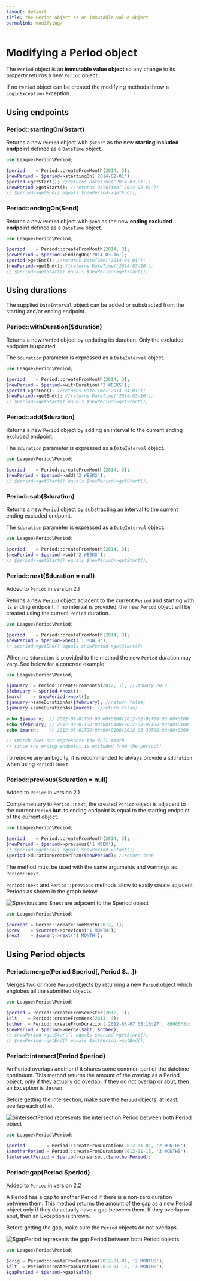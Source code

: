 ```yaml
---
layout: default
title: the Period object as an immutable value object
permalink: modifying/
---
```


# Modifying a Period object

The `Period` object is an **immutable value object** so any change to its property returns a new `Period` object.

<p class="message-warning">If no <code>Period</code> object can be created the modifying methods throw a <code>LogicException</code> exception.</p>

## Using endpoints

### Period::startingOn($start)

Returns a new `Period` object with `$start` as the new **starting included endpoint** defined as a `DateTime` object.

~~~php
use League\Period\Period;

$period    = Period::createFromMonth(2014, 3);
$newPeriod = $period->startingOn('2014-02-01');
$period->getStart(); //returns DateTime('2014-03-01');
$newPeriod->getStart(); //returns DateTime('2014-02-01');
// $period->getEnd() equals $newPeriod->getEnd();
~~~

### Period::endingOn($end)

Returns a new `Period` object with `$end` as the new **ending excluded endpoint** defined as a `DateTime` object.

~~~php
use League\Period\Period;

$period    = Period::createFromMonth(2014, 3);
$newPeriod = $period->EndingOn('2014-03-16');
$period->getEnd(); //returns DateTime('2014-04-01');
$newPeriod->getEnd(); //returns DateTime('2014-03-16');
// $period->getStart() equals $newPeriod->getStart();
~~~

## Using durations

The supplied `DateInterval` object can be added or substracted from the starting and/or ending endpoint.

### Period::withDuration($duration)

Returns a new `Period` object by updating its duration. Only the excluded endpoint is updated.

The `$duration` parameter is expressed as a `DateInterval` object.

~~~php
use League\Period\Period;

$period    = Period::createFromMonth(2014, 3);
$newPeriod = $period->withDuration('2 WEEKS');
$period->getEnd(); //returns DateTime('2014-04-01');
$newPeriod->getEnd(); //returns DateTime('2014-03-16');
// $period->getStart() equals $newPeriod->getStart();
~~~

### Period::add($duration)

Returns a new `Period` object by adding an interval to the current ending excluded endpoint.

The `$duration` parameter is expressed as a `DateInterval` object.

~~~php
use League\Period\Period;

$period    = Period::createFromMonth(2014, 3);
$newPeriod = $period->add('2 WEEKS');
// $period->getStart() equals $newPeriod->getStart();
~~~

### Period::sub($duration)

Returns a new `Period` object by substracting an interval to the current ending excluded endpoint.

The `$duration` parameter is expressed as a `DateInterval` object.

~~~php
use League\Period\Period;

$period    = Period::createFromMonth(2014, 3);
$newPeriod = $period->sub('2 WEEKS');
// $period->getStart() equals $newPeriod->getStart();
~~~

### Period::next($duration = null)

<p class="message-notice">Added to <code>Period</code> in version 2.1</p>

Returns a new `Period` object adjacent to the current `Period` and starting with its ending endpoint. If no interval is provided, the new `Period` object will be created using the current `Period` duration.

~~~php
use League\Period\Period;

$period    = Period::createFromMonth(2014, 3);
$newPeriod = $period->next('1 MONTH');
// $period->getEnd() equals $newPeriod->getStart();
~~~

<p class="message-warning">When no <code>$duration</code> is provided to the method the new <code>Period</code> duration may vary. See below for a concrete example</p>

~~~php
use League\Period\Period;

$january  = Period::createFromMonth(2012, 1); //January 2012
$february = $period->next();
$march    = $newPeriod->next();
$january->sameDurationAs($february); //return false;
$january->sameDurationAs($march); //return false;

echo $january;  // 2012-01-01T00:00:00+0100/2012-02-01T00:00:00+0100
echo $february; // 2012-02-01T00:00:00+0100/2012-03-01T00:00:00+0100
echo $march;    // 2012-03-01T00:00:00+0100/2012-03-30T00:00:00+0200

// $march does not represents the full month
// since the ending endpoint is excluded from the period!!
~~~

<p class="message-info">To remove any ambiguity, it is recommended to always provide a <code>$duration</code> when using <code>Period::next</code></p>

### Period::previous($duration = null)

<p class="message-notice">Added to <code>Period</code> in version 2.1</p>

Complementary to `Period::next`, the created `Period` object is adjacent to the current `Period` **but** its ending endpoint is equal to the starting endpoint of the current object.

~~~php
use League\Period\Period;

$period    = Period::createFromMonth(2014, 3);
$newPeriod = $period->previous('1 WEEK');
// $period->getEnd() equals $newPeriod->Start();
$period->durationGreaterThan($newPeriod); //return true
~~~

The method must be used with the same arguments and warnings as `Period::next`.

`Period::next` and `Period::previous` methods allow to easily create adjacent Periods as shown in the graph below

![](/media/period-adjacents.png "$previous and $next are adjacent to the $period object")

~~~php
use League\Period\Period;

$current = Period::createFromMonth(2012, 1);
$prev    = $current->previous('1 MONTH');
$next    = $curent->next('1 MONTH');
~~~

## Using Period objects

### Period::merge(Period $period[, Period $...])

Merges two or more `Period` objects by returning a new `Period` object which englobes all the submitted objects.

~~~php
use League\Period\Period;

$period = Period::createFromSemester(2012, 1);
$alt    = Period::createFromWeek(2013, 4);
$other  = Period::createFromDuration('2012-03-07 08:10:27', 86000*3);
$newPeriod = $period->merge($alt, $other);
// $newPeriod->getStart() equals $period->getStart();
// $newPeriod->getEnd() equals $altPeriod->getEnd();
~~~

### Period::intersect(Period $period)

An Period overlaps another if it shares some common part of the datetime continuum. This method returns the amount of the overlap as a Period object, only if they actually do overlap. If they do not overlap or abut, then an Exception is thrown.

<p class="message-info">Before getting the intersection, make sure the <code>Period</code> objects, at least, overlap each other.</p>

![](/media/period-intersect.png "$intersectPeriod represents the intersection Period between both Period object")

~~~php
use League\Period\Period;

$period        = Period::createFromDuration(2012-01-01, '2 MONTHS');
$anotherPeriod = Period::createFromDuration(2012-01-15, '3 MONTHS');
$intersectPeriod = $period->insersect($anotherPeriod);
~~~

### Period::gap(Period $period)

<p class="message-notice">Added to <code>Period</code> in version 2.2</p>

 A Period has a gap to another Period if there is a non-zero duration between them. This method returns the amount of the gap as a new Period object only if they do actually have a gap between them. If they overlap or abut, then an Exception is thrown.

<p class="message-info">Before getting the gap, make sure the <code>Period</code> objects do not overlaps.</p>

![](/media/period-gap.png "$gapPeriod represents the gap Period between both Period objects")

~~~php
use League\Period\Period;

$orig = Period::createFromDuration(2012-01-01, '2 MONTHS');
$alt  = Period::createFromDuration(2013-01-15, '3 MONTHS');
$gapPeriod = $period->gap($alt);
~~~